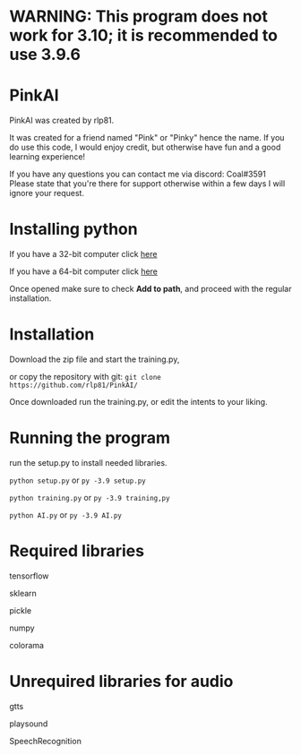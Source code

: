# WARNING: This program does not work for 3.10; it is recommended to use 3.9.6

# PinkAI
PinkAI was created by rlp81.

It was created for a friend named "Pink" or "Pinky" hence the name. If you do use this code, I would enjoy credit, but otherwise have fun and a good learning experience!

If you have any questions you can contact me via discord: Coal#3591 Please state that you're there for support otherwise within a few days I will ignore your request.

# Installing python
If you have a 32-bit computer click [here](https://www.python.org/ftp/python/3.9.7/python-3.9.7.exe)

If you have a 64-bit computer click [here](https://www.python.org/ftp/python/3.9.7/python-3.9.7-amd64.exe)

Once opened make sure to check **Add to path**, and proceed with the regular installation.

# Installation

Download the zip file and start the training.py,

or copy the repository with git: `git clone https://github.com/rlp81/PinkAI/`

Once downloaded run the training.py, or edit the intents to your liking.

# Running the program
run the setup.py to install needed libraries.

`python setup.py` or `py -3.9 setup.py`

`python training.py` or `py -3.9 training,py`

`python AI.py` or `py -3.9 AI.py`
# Required libraries
tensorflow

sklearn

pickle

numpy

colorama
# Unrequired libraries for audio
gtts

playsound

SpeechRecognition
